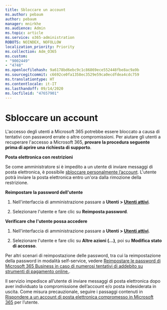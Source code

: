 ```yaml
---
title: Sbloccare un account
ms.author: pebaum
author: pebaum
manager: mnirkhe
ms.audience: Admin
ms.topic: article
ms.service: o365-administration
ROBOTS: NOINDEX, NOFOLLOW
localization_priority: Priority
ms.collection: Adm_O365
ms.custom:
- "9002449"
- "4748"
ms.openlocfilehash: 9a6178bd6ebc9c1c86869ece552448fbe8ac9a9b
ms.sourcegitcommit: c6692ce0fa1358ec3529e59ca0ecdfdea4cdc759
ms.translationtype: HT
ms.contentlocale: it-IT
ms.lasthandoff: 09/14/2020
ms.locfileid: "47657901"
---
```

# <a name="unlocking-an-account"></a>Sbloccare un account

L'accesso degli utenti a Microsoft 365 potrebbe essere bloccato a causa di tentativi con password errate o altre compromissioni. Per aiutare gli utenti a recuperare l'accesso a Microsoft 365, **provare la procedura seguente prima di aprire una richiesta di supporto**. 

**Posta elettronica con restrizioni**

Se come amministratore si è impedito a un utente di inviare messaggi di posta elettronica, è possibile [sbloccare personalmente l’account](https://docs.microsoft.com/microsoft-365/security/office-365-security/removing-user-from-restricted-users-portal-after-spam). L'utente potrà inviare la posta elettronica entro un'ora dalla rimozione della restrizione.

**Reimpostare la password dell'utente**

1. Nell'interfaccia di amministrazione passare a **Utenti > [Utenti attivi](https://admin.microsoft.com/Adminportal/Home?source=applauncher#/users)**.

2. Selezionare l'utente e fare clic su **Reimposta password**.

**Verificare che l'utente possa accedere**

1. Nell'interfaccia di amministrazione passare a **Utenti > [Utenti attivi](https://admin.microsoft.com/Adminportal/Home?source=applauncher#/users)**.

2. Selezionare l'utente e fare clic su **Altre azioni (...)**, poi su **Modifica stato di accesso**.

Per altri scenari di reimpostazione delle password, tra cui la reimpostazione della password in modalità self-service, vedere [Reimpostare le password di Microsoft 365 Business in caso di numerosi tentativi di addebito su strumenti di pagamento online.](https://docs.microsoft.com/microsoft-365/admin/add-users/reset-passwords?view=o365-worldwide).

Il servizio impedisce all’utente di inviare messaggi di posta elettronica dopo aver individuato la compromissione dell’account e/o posta indesiderata in uscita. Come misura precauzionale, seguire i passaggi contenuti in [Rispondere a un account di posta elettronica compromesso in Microsoft 365](https://docs.microsoft.com/microsoft-365/security/office-365-security/responding-to-a-compromised-email-account) per l’utente.
